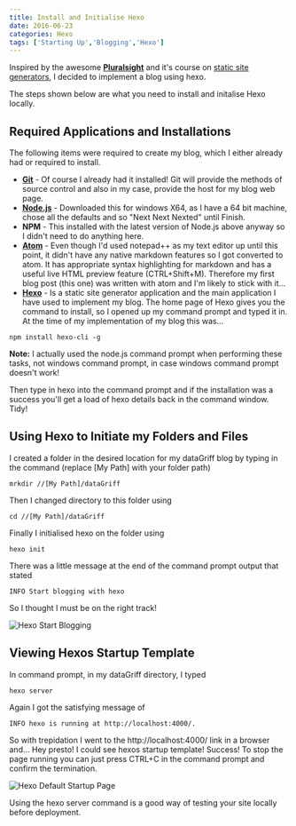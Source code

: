 ```yaml
---
title: Install and Initialise Hexo
date: 2016-06-23
categories: Hexo
tags: ['Starting Up','Blogging','Hexo']
---
```


Inspired by the awesome **[Pluralsight](https://www.pluralsight.com/ "Pluralsight")** and it's course on [static site generators](http://www.staticgen.com/ "Title"), I decided to implement a blog using hexo.

The steps shown below are what you need to install and initalise Hexo locally.

## Required Applications and Installations

The following items were required to create my blog, which I either already had or required to install.

* **[Git](https://git-scm.com/downloads "Git")**  - Of course I already had it installed! Git will provide the methods of source control and also in my case, provide the host for my blog web page.
* **[Node.js](https://nodejs.org/en/ "Node.js")** - Downloaded this for windows X64, as I have a 64 bit machine, chose all the defaults and so "Next Next Nexted" until Finish.
* **NPM** - This installed with the latest version of Node.js above anyway so I didn't need to do anything here.
* **[Atom](https://atom.io/ "Atom")**  - Even though I'd used notepad++ as my text editor up until this point, it didn't have any native markdown features so I got converted to atom. It has appropriate syntax highlighting for markdown and has a useful live HTML preview feature (CTRL+Shift+M). Therefore my first blog post (this one) was written with atom and I'm likely to stick with it...
* **[Hexo](https://hexo.io/ "Hexo")** - Is a static site generator application and the main application I have used to implement my blog. The home page of Hexo gives you the command to install, so I opened up my command prompt and typed it in. At the time of my implementation of my blog this was...
```
npm install hexo-cli -g
```
**Note:** I actually used the node.js command prompt when performing these tasks, not windows command prompt, in case windows command prompt doesn't work!

Then type in hexo into the command prompt and if the installation was a success you'll get a load of hexo details back in the command window. Tidy!

## Using Hexo to Initiate my Folders and Files
I created a folder in the desired location for my dataGriff blog by typing in the command (replace [My Path] with your folder path)
```
mrkdir //[My Path]/dataGriff
```
Then I changed directory to this folder using
```
cd //[My Path]/dataGriff
```
Finally I initialised hexo on the folder using
```
hexo init
```
There was a little message at the end of the command prompt output that stated
```
INFO Start blogging with hexo
```
So I thought I must be on the right track!

![Hexo Start Blogging](/images/HexoStartBlogging.png)

## Viewing Hexos Startup Template
In command prompt, in my dataGriff directory, I typed
```
hexo server
```
Again I got the satisfying message of
```
INFO hexo is running at http://localhost:4000/.
```
So with trepidation I went to the http://localhost:4000/ link in a browser and...
Hey presto! I could see hexos startup template! Success!
To stop the page running you can just press CTRL+C in the command prompt and confirm the termination.

![Hexo Default Startup Page](/images/HexoDefault.png)

Using the hexo server command is a good way of testing your site locally before deployment.
